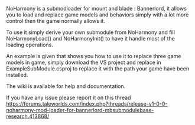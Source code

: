 NoHarmony is a submodloader for mount and blade : Bannerlord, it allows you to load and replace game models and behaviors simply with a lot more control then the game normally allows it.

To use it simply derive your own submodule from NoHarmony and fill NoHarmonyLoad() and NoHarmonyInit() to have it handle most of the loading operations.

An example is given that shows you how to use it to replace three game models in game, simply download the VS project and replace <gamedir> in ExampleSubModule.csproj to replace it with the path your game have been installed.
  
  The wiki is available for help and documentation.
  
  If you have any issue please report it on this thread https://forums.taleworlds.com/index.php?threads/release-v1-0-0-noharmony-mod-loader-for-bannerlord-mbsubmodulebase-research.413868/
